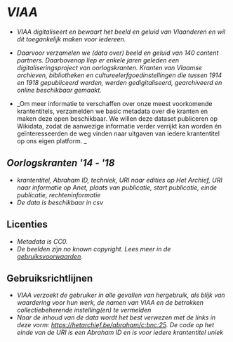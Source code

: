 # _VIAA_
* _VIAA digitaliseert en bewaart het beeld en geluid van Vlaanderen en wil dit toegankelijk maken voor iedereen._
* _Daarvoor verzamelen we (data over) beeld en geluid van 140 content partners. Daarbovenop liep er enkele jaren geleden een digitaliseringsproject van oorlogskranten. Kranten van Vlaamse archieven, bibliotheken en cultureelerfgoedinstellingen die tussen 1914 en 1918 gepubliceerd werden, werden gedigitaliseerd, gearchiveerd en online beschikbaar gemaakt._

* _Om meer informatie te verschaffen over onze meest voorkomende krantentitels, verzamelden we basic metadata over die kranten en maken deze open beschikbaar. We willen deze dataset publiceren op Wikidata, zodat de aanwezige informatie verder verrijkt kan worden én geïnteresseerden de weg vinden naar uitgaven van iedere krantentitel op ons eigen platform. _

## _Oorlogskranten '14 - '18_
* _krantentitel, Abraham ID, techniek, URI naar edities op Het Archief, URI naar informatie op Anet, plaats van publicatie, start publicatie, einde publicatie, rechteninformatie_
* _De data is beschikbaar in csv_

## Licenties
* _Metadata is CC0._
* _De beelden zijn no known copyright. Lees meer in de [gebruiksvoorwaarden](https://hetarchief.be/nl/gebruiksvoorwaarden)._

## Gebruiksrichtlijnen
* _VIAA verzoekt de gebruiker in alle gevallen van hergebruik, als blijk van waardering voor hun werk, de namen van VIAA en de betrokken collectiebeherende instelling(en) te vermelden_
* _Naar de inhoud van de data wordt het best verwezen met de links in deze vorm: https://hetarchief.be/abraham/c:bnc:25. De code op het einde van de URI is een Abraham ID en is voor iedere krantentitel uniek_

